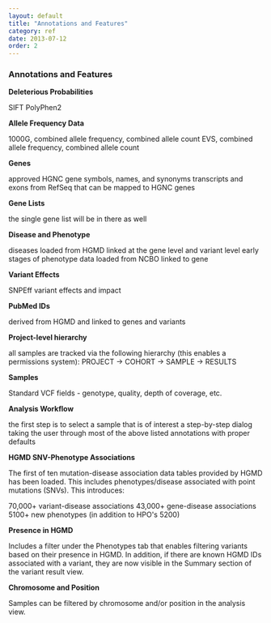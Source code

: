 ```yaml
---
layout: default
title: "Annotations and Features"
category: ref
date: 2013-07-12
order: 2
---
```


### Annotations and Features

<b>Deleterious Probabilities</b>

SIFT
PolyPhen2

<b>Allele Frequency Data</b>

1000G, combined allele frequency, combined allele count
EVS, combined allele frequency, combined allele count

<b>Genes</b>

approved HGNC gene symbols, names, and synonyms
transcripts and exons from RefSeq that can be mapped to HGNC genes

<b>Gene Lists</b>

the single gene list will be in there as well

<b>Disease and Phenotype</b>

diseases loaded from HGMD linked at the gene level and variant level
early stages of phenotype data loaded from NCBO linked to gene

<b>Variant Effects</b>

SNPEff variant effects and impact

<b>PubMed IDs</b>

derived from HGMD and linked to genes and variants

<b>Project-level hierarchy</b>

all samples are tracked via the following hierarchy (this enables a permissions system): PROJECT → COHORT → SAMPLE → RESULTS

<b>Samples</b>

Standard VCF fields - genotype, quality, depth of coverage, etc.

<b>Analysis Workflow</b>

the first step is to select a sample that is of interest
a step-by-step dialog taking the user through most of the above listed annotations with proper defaults

<b>HGMD SNV-Phenotype Associations</b>

The first of ten mutation-disease association data tables provided by HGMD has been loaded. This includes phenotypes/disease associated with point mutations (SNVs). This introduces:

70,000+ variant-disease associations
43,000+ gene-disease associations
5100+ new phenotypes (in addition to HPO's 5200)

<b>Presence in HGMD</b>

Includes a filter under the Phenotypes tab that enables 
filtering variants based on their presence in HGMD. In addition, if there are known HGMD 
IDs associated with a variant, they are now visible in the Summary section of the variant result 
view.

<b>Chromosome and Position</b>

Samples can be filtered by chromosome and/or position in the analysis view. 


